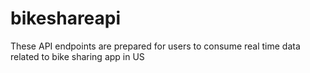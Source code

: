 # bikeshareapi
These API endpoints are prepared for users to consume real time data related to bike sharing app in US
